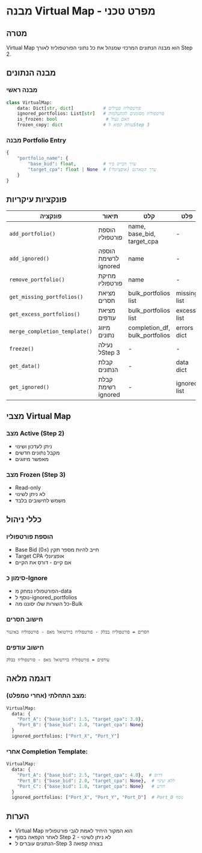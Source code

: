 # מבנה Virtual Map - מפרט טכני

## מטרה
Virtual Map הוא מבנה הנתונים המרכזי שמנהל את כל נתוני הפורטפוליוז לאורך Step 2.

## מבנה הנתונים

### מבנה ראשי
```python
class VirtualMap:
    data: Dict[str, dict]           # פורטפוליוז פעילים
    ignored_portfolios: List[str]   # פורטפוליוז מסומנים להתעלמות
    is_frozen: bool                  # האם נעול
    frozen_copy: dict               # עותק קפוא לStep 3
```

### מבנה Portfolio Entry
```python
{
    "portfolio_name": {
        "base_bid": float,          # ערך הבייס ביד
        "target_cpa": float | None  # ערך הטארגט (אופציונלי)
    }
}
```

## פונקציות עיקריות

| פונקציה | תיאור | קלט | פלט |
|----------|--------|------|------|
| `add_portfolio()` | הוספת פורטפוליו | name, base_bid, target_cpa | - |
| `add_ignored()` | הוספה לרשימת ignored | name | - |
| `remove_portfolio()` | מחיקת פורטפוליו | name | - |
| `get_missing_portfolios()` | מציאת חסרים | bulk_portfolios list | missing list |
| `get_excess_portfolios()` | מציאת עודפים | bulk_portfolios list | excess list |
| `merge_completion_template()` | מיזוג נתונים | completion_df, bulk_portfolios | errors dict |
| `freeze()` | נעילה לStep 3 | - | - |
| `get_data()` | קבלת הנתונים | - | data dict |
| `get_ignored()` | קבלת רשימת ignored | - | ignored list |

## מצבי Virtual Map

### מצב Active (Step 2)
- ניתן לעדכון ושינוי
- מקבל נתונים חדשים
- מאפשר מיזוגים

### מצב Frozen (Step 3)
- Read-only
- לא ניתן לשינוי
- משמש לחישובים בלבד

## כללי ניהול

### הוספת פורטפוליו
- Base Bid חייב להיות מספר תקין (≥0)
- Target CPA אופציונלי
- אם קיים - דורס את הקיים

### סימון כ-Ignore
- הפורטפוליו נמחק מ-data
- נוסף ל-ignored_portfolios
- כל השורות שלו יסוננו מה-Bulk

### חישוב חסרים
```
חסרים = פורטפוליוז בבלק - פורטפוליוז בוירטואל מאפ - פורטפוליוז באיגנור
```

### חישוב עודפים
```
עודפים = פורטפוליוז בוירטואל מאפ - פורטפוליוז בבלק
```

## דוגמה מלאה

### מצב התחלתי (אחרי טמפלט):
```python
VirtualMap:
  data: {
    "Port_A": {"base_bid": 1.5, "target_cpa": 3.0},
    "Port_B": {"base_bid": 2.0, "target_cpa": None}
  }
  ignored_portfolios: ["Port_X", "Port_Y"]
```

### אחרי Completion Template:
```python
VirtualMap:
  data: {
    "Port_A": {"base_bid": 2.5, "target_cpa": 4.0},  # דרוס
    "Port_B": {"base_bid": 2.0, "target_cpa": None},  # ללא שינוי
    "Port_C": {"base_bid": 1.0, "target_cpa": None}   # חדש
  }
  ignored_portfolios: ["Port_X", "Port_Y", "Port_D"]  # Port_D נוסף
```

## הערות
- Virtual Map הוא המקור היחיד לאמת לגבי פורטפוליוז
- לאחר הקפאה בסוף Step 2 - לא ניתן לשינוי
- הנתונים עוברים ל-Step 3 בצורה קפואה